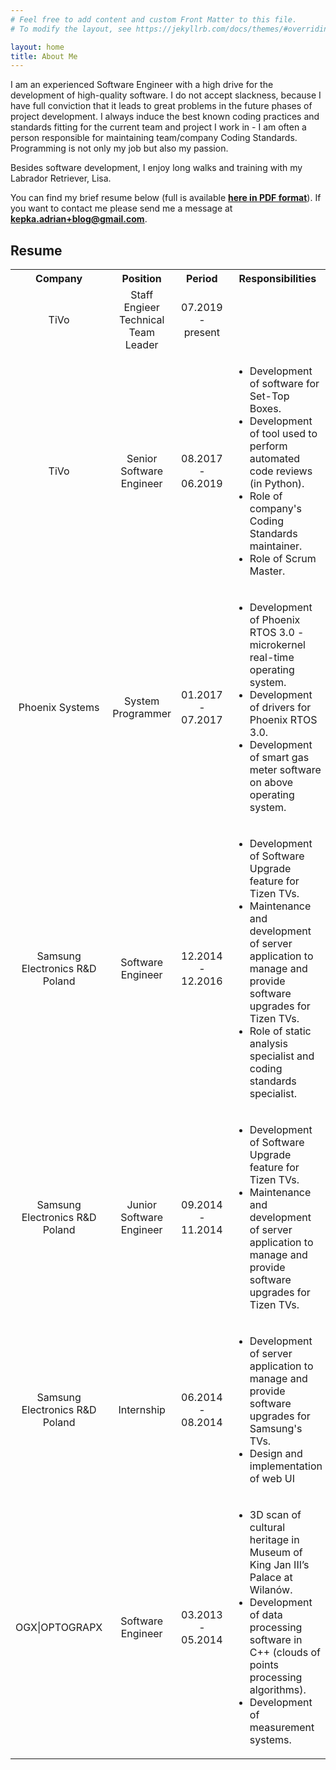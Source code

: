 ```yaml
---
# Feel free to add content and custom Front Matter to this file.
# To modify the layout, see https://jekyllrb.com/docs/themes/#overriding-theme-defaults

layout: home
title: About Me
---
```

I am an experienced Software Engineer with a high drive for the development of high-quality software. I do not accept slackness, because I have full conviction that it leads to great problems in the future phases of project development. I always induce the best known coding practices and standards fitting for the current team and project I work in - I am often a person responsible for maintaining team/company Coding Standards. Programming is not only my job but also my passion.

Besides software development, I enjoy long walks and training with my Labrador Retriever, Lisa. 

You can find my brief resume below (full is available **[here in PDF format](/assets/pdf/Kepka_Adrian_CV_eng.pdf)**). If you want to contact me please send me a message at **kepka.adrian+blog@gmail.com**.

## Resume

<table>
    <tr>
        <th style="width: 15%;">Company</th>
        <th style="width: 20%">Position</th>
        <th style="width: 15%">Period</th>
        <th style="width: 50%">Responsibilities</th>
    </tr>
    <tr>
        <td style="text-align: center;">TiVo</td>
        <td style="text-align: center;">Staff Engieer<br>Technical Team Leader</td>
        <td style="text-align: center;">07.2019 - present</td>
        <td>
            <ul>
            </ul>
        </td>
    </tr>
    <tr>
        <td style="text-align: center;">TiVo</td>
        <td style="text-align: center;">Senior Software Engineer</td>
        <td style="text-align: center;">08.2017 - 06.2019</td>
        <td>
            <ul>
                <li>Development of software for Set-Top Boxes.</li>
                <li>Development of tool used to perform automated code reviews (in Python).</li>
                <li>Role of company's Coding Standards maintainer.</li>
                <li>Role of Scrum Master.</li>
            </ul>
        </td>
    </tr>
    <tr>
        <td style="text-align: center;">Phoenix Systems</td>
        <td style="text-align: center;">System Programmer</td>
        <td style="text-align: center;">01.2017 - 07.2017</td>
        <td>
            <ul>
                <li>Development of Phoenix RTOS 3.0 - microkernel real-time operating system.</li>
                <li>Development of drivers for Phoenix RTOS 3.0.</li>
                <li>Development of smart gas meter software on above operating system.</li>
            </ul>
        </td>
    </tr>
    <tr>
        <td style="text-align: center;">Samsung Electronics R&D Poland</td>
        <td style="text-align: center;">Software Engineer</td>
        <td style="text-align: center;">12.2014 - 12.2016</td>
        <td>
            <ul>
                <li>Development of Software Upgrade feature for Tizen TVs.</li>
                <li>Maintenance and development of server application to manage and provide software upgrades for Tizen TVs.</li>
                <li>Role of static analysis specialist and coding standards specialist.</li>
            </ul>
        </td>
    </tr>
    <tr>
        <td style="text-align: center;">Samsung Electronics R&D Poland</td>
        <td style="text-align: center;">Junior Software Engineer</td>
        <td style="text-align: center;">09.2014 - 11.2014</td>
        <td>
            <ul>
                <li>Development of Software Upgrade feature for Tizen TVs.</li>
                <li>Maintenance and development of server application to manage and provide software upgrades for Tizen TVs.</li>
            </ul>
        </td>
    </tr>
    <tr>
        <td style="text-align: center;">Samsung Electronics R&D Poland</td>
        <td style="text-align: center;">Internship</td>
        <td style="text-align: center;">06.2014 - 08.2014</td>
        <td>
            <ul>
                <li>Development of server application to manage and provide software upgrades for Samsung's TVs.</li>
                <li>Design and implementation of web UI</li>
            </ul>
        </td>
    </tr>
    <tr>
        <td style="text-align: center;">OGX|OPTOGRAPX</td>
        <td style="text-align: center;">Software Engineer</td>
        <td style="text-align: center;">03.2013 - 05.2014</td>
        <td>
            <ul>
            <li>3D scan of cultural heritage in Museum of King Jan III’s Palace at Wilanów.</li>
            <li>Development of data processing software in C++ (clouds of points processing algorithms).</li>
            <li>Development of measurement systems.</li>
            </ul>
        </td>
    </tr>
</table>
